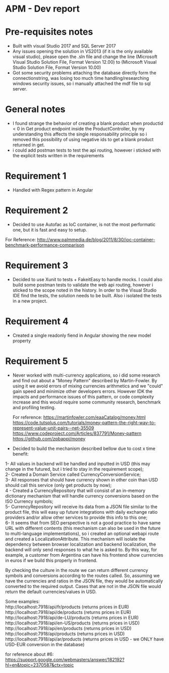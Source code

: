# APM - Dev report

# Pre-requisites notes

  - Built with visual Studio 2017 and SQL Server 2017
  - Any issues opening the solution in VS2013 (if it is the only available visual studio), please open the .sln file and change the line (Microsoft Visual Studio Solution File, Format Version 12.00) to (Microsoft Visual Studio Solution File, Format Version 10.00)
  - Got some security problems attaching the database directly form the connectionstring, was losing too much time handling/researching windows security issues, so i manually attached the mdf file to sql server.

# General notes
- I found strange the behavior of creating a blank product when productid < 0 in Get product endpoint inside the ProductController, by my understanding this affects the single responsability principle so i removed this possibility of using negative ids to get a blank product returned in get.
- i could add postman tests to test the api routing, however i sticked with the explicit tests written in the requirements



# Requirement 1
- Handled with Regex pattern in Angular
 
# Requirement 2
- Decided to use Autofac as IoC container, is not the most performatic one, but it is fast and easy to setup.

For Reference:
http://www.palmmedia.de/blog/2011/8/30/ioc-container-benchmark-performance-comparison
    
# Requirement 3
- Decided to use Xunit to tests + FakeitEasy to handle mocks. I could also build some postman tests to validate the web api routing, however i sticked to the scope noted in the history. In order to the Visual Studio IDE find the tests, the solution needs to be built. Also i isolated the tests in a new project.

# Requirement 4
- Created a single readonly fiend in Angular showing the new model property

# Requirement 5
- Never worked with multi-currency applications, so i did some  research and find out about a "Money Pattern" described by Martin-Fowler. By using it we avoid errors of mixing currencies arithmetics and we "could" gain speed and minimize other developers errors. However IDK the impacts and performance issues of this pattern, or code complexity increase and this would require some community research, benchmark and profiling testing.

    For reference: 
    https://martinfowler.com/eaaCatalog/money.html
    https://code.tutsplus.com/tutorials/money-pattern-the-right-way-to-represent-value-unit-pairs--net-35509
    https://www.codeproject.com/Articles/837791/Money-pattern
    https://github.com/zpbappi/money
    
- Decided to build the mechanism described bellow due to cost x time benefit:

1- All values in backend will be handled and inputted in USD (this may change in the futured, but i tried to stay in the requirement scope);  
2- Created a Domain Service called CurrencyConversionService;  
3- All responses that should have currency shown in other coin than USD should call this service (only get products by now);  
4 - Created a CurrencyRepository that will consist of an in-memory dictionary mechanism that will handle currency conversions based on the ISO Currency symbols;  
5- CurrencyRepository will receive its data from a JSON file similar to the product file, this will easy up future integrations with daily exchange ratio providers and/or allow other services to provide this info to this one;  
6- It seems that from SEO perspective is not a good practice to have same URL with different contents (this mechanism can also be used in the future to multi-language implementations), so i created an optional webapi route and created a LocalizationAttribute. This mechanism will isolate the dependency between browser localization and backend localization, the backend will only send responses to what he is asked to. By this way, for example, a customer from Argentina can have his frontend show currencies in euros if we build this properly in frontend.  
  
By checking the culture in the route we can return different currency symbols and conversions according to the routes called. So, assuming we have the currencies and ratios in the JSON file, they would be automatically converted to the required output. Cases that are not in the  JSON file would return the default currencies/values in USD.  
  
Some examples:  
http://localhost:7918/api/fr/products (returns prices in EUR)  
http://localhost:7918/api/de/products (returns prices in EUR)  
http://localhost:7918/api/de-LU/products (returns prices in EUR)  
http://localhost:7918/api/en-US/products (returns prices in USD)  
http://localhost:7918/api/en/products (returns prices in USD)  
http://localhost:7918/api/products (returns prices in USD)  
http://localhost:7918/api/ar/products (returns prices in USD - we ONLY have USD-EUR conversion in the database)  
  
  
for reference about #6:  
https://support.google.com/webmasters/answer/182192?hl=en&topic=2370587&ctx=topic  


